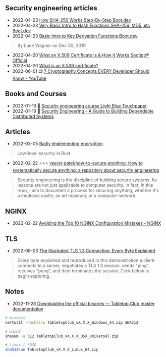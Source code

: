 ## Security engineering articles
- 2022-04-23 [How SHA-256 Works Step-By-Step Boot.dev](https://blog.boot.dev/cryptography/how-sha-2-works-step-by-step-sha-256/)
- 2022-04-23 [Very Basic Intro to Hash Functions SHA-256, MD5, etc Boot.dev](https://blog.boot.dev/cryptography/very-basic-intro-to-hash-functions-sha-256-md-5-etc/)
- 2022-04-23 [Basic Intro to Key Derivation Functions Boot.dev](https://blog.boot.dev/cryptography/key-derivation-functions/)
> By Lane Wagner on Dec 30, 2019
- 2022-04-20 [What an X.509 Certificate Is & How It Works Sectigo® Official](https://sectigo.com/resource-library/what-is-x509-certificate)
- 2022-04-20 [What is an X.509 certificate?](https://www.techtarget.com/searchsecurity/definition/X509-certificate)
- 2022-06-01 📺 [7 Cryptography Concepts EVERY Developer Should Know - YouTube](https://www.youtube.com/watch?v=NuyzuNBFWxQ)


## Books and Courses
- 2022-01-19 🎥 [Security engineering course   Light Blue Touchpaper](https://www.lightbluetouchpaper.org/2022/01/19/security-engineering-course/)
- 2022-01-19 📕 [Security Engineering - A Guide to Building Dependable Distributed Systems](https://www.cl.cam.ac.uk/~rja14/book.html)

## Articles
- 2022-03-05 [Badly implementing encryption](https://ayende.com/blog/posts/series/196449-A/badly-implementing-encryption)
> Low-level security in Rust
- 2022-02-22 ⭐⭐⭐ [veeral-patel/how-to-secure-anything: How to systematically secure anything: a repository about security engineering](https://github.com/veeral-patel/how-to-secure-anything)
> Security engineering is the discipline of building secure systems.
> Its lessons are not just applicable to computer security. In fact, in this repo, I aim to document a process for securing anything, whether it's a medieval castle, an art museum, or a computer network.

## NGINX
- 2022-02-22 [Avoiding the Top 10 NGINX Configuration Mistakes - NGINX](https://www.nginx.com/blog/avoiding-top-10-nginx-configuration-mistakes/)

## TLS

- 2022-08-03 [The Illustrated TLS 1.3 Connection: Every Byte Explained](https://tls13.xargs.org/)
> Every byte explained and reproduced
> In this demonstration a client connects to a server, negotiates a TLS 1.3 session, sends "ping", receives "pong", and then terminates the session. Click below to begin exploring.

## Notes
- 2022-11-28 [Downloading the official binaries — Tabletop Club master documentation](https://tabletop-club.readthedocs.io/en/latest/general/download/downloading_binaries.html)

```sh
# Windows
certutil -hashfile TabletopClub_vX.X.X_Windows_64.zip SHA512

# macOS
shasum -a 512 TabletopClub_vX.X.X_OSX_Universal.zip

# Linux / *BSD
sha512sum TabletopClub_vX.X.X_Linux_64.zip
```
